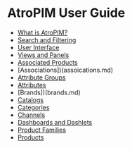 # AtroPIM User Guide

- [What is AtroPIM?](what-is-atropim.md)
- [Search and Filtering](search-and-filtering.md)
- [User Interface](user-interface.md)
- [Views and Panels](views-and-panels.md)
- [Associated Products](associated-products.md)
- [Associations])(assoications.md)
- [Attribute Groups](attribute-groups.md)
- [Attributes](attributes.md)
- [Brands])(brands.md)
- [Catalogs](catalogs.md)
- [Categories](categories.md)
- [Channels](channels.md)
- [Dashboards and Dashlets](dashboards-and-dashlets.md)
- [Product Families](product-families.md)
- [Products](products.md)